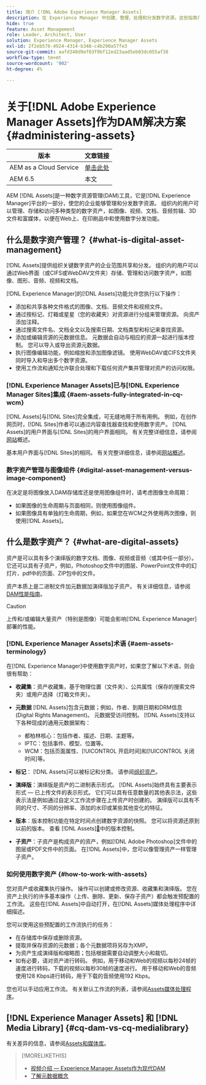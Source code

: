 ```yaml
---
title: 简介 [!DNL Adobe Experience Manager Assets]
description: 在 Experience Manager 中创建、管理、处理和分发数字资源。这些指南介绍了最佳实践、辅助功能以及如何使用 AEM 6.5 LTS 资源。
hide: true
feature: Asset Management
role: Leader, Architect, User
solution: Experience Manager, Experience Manager Assets
exl-id: 2f2eb576-4924-4314-b348-c4b290a57fe3
source-git-commit: aafd340d9ef03f9bf12ed23aad5eb03dc055af38
workflow-type: tm+mt
source-wordcount: '902'
ht-degree: 4%

---
```


# 关于[!DNL Adobe Experience Manager Assets]作为DAM解决方案 {#administering-assets}

| 版本 | 文章链接 |
| -------- | ---------------------------- |
| AEM as a Cloud Service | [单击此处](https://experienceleague.adobe.com/zh-hans/docs/experience-manager-cloud-service/content/assets/overview) |
| AEM 6.5 | 本文 |

AEM [!DNL Assets]是一种数字资源管理(DAM)工具，它是[!DNL Experience Manager]平台的一部分，使您的企业能够管理和分发数字资源。 组织内的用户可以管理、存储和访问多种类型的数字资产，如图像、视频、文档、音频剪辑、3D文件和富媒体，以便在Web上、在印刷品中和使用数字分发功能。

## 什么是数字资产管理？ {#what-is-digital-asset-management}

[!DNL Assets]提供组织关键数字资产的企业范围共享和分发。 组织内的用户可以通过Web界面（或CIFS或WebDAV文件夹）存储、管理和访问数字资产，如图像、图形、音频、视频和文档。

[!DNL Experience Manager]的[!DNL Assets]功能允许您执行以下操作：

* 添加和共享各种文件格式的图像、文档、音频文件和视频文件。
* 通过按标记、灯箱或星星（您的收藏夹）对资源进行分组来管理资源。 向资产添加注释。
* 通过搜索文件名、文档全文以及搜索日期、文档类型和标记来查找资源。
* 添加或编辑资源的元数据信息。 元数据会自动与相应的资源一起进行版本控制。 您可以导入或导出资源元数据。
* 执行图像编辑功能，例如缩放和添加图像滤镜。 使用WebDAV或CIFS文件夹同时导入和导出多个数字资源。
* 使用工作流和通知允许联合处理和下载任何资产集并管理对资产的访问权限。

### [!DNL Experience Manager Assets]已与[!DNL Experience Manager Sites]集成 {#aem-assets-fully-integrated-in-cq-wcm}

[!DNL Assets]与[!DNL Sites]完全集成，可无缝地用于所有用例。 例如，在创作网页时，[!DNL Sites]作者可以通过内容查找器查找和使用数字资产。 [!DNL Assets]的用户界面与[!DNL Sites]的用户界面相同。 有关完整详细信息，请参阅[网站](/help/sites-authoring/page-authoring.md)概述。

基本用户界面与[!DNL Sites]的相同。 有关完整详细信息，请参阅[网站概述](/help/sites-authoring/page-authoring.md)。

### 数字资产管理与图像组件 {#digital-asset-management-versus-image-component}

在决定是将图像放入DAM存储库还是使用图像组件时，请考虑图像生命周期：

* 如果图像的生命周期与页面相同，则使用图像组件。
* 如果图像具有单独的生命周期，例如，如果您在WCM之外使用两次图像，则使用[!DNL Assets]。

## 什么是数字资产？ {#what-are-digital-assets}

资产是可以具有多个演绎版的数字文档、图像、视频或音频（或其中任一部分）。 它还可以具有子资产，例如，Photoshop文件中的图层、PowerPoint文件中的幻灯片、pdf中的页面、ZIP包中的文件。

资产本质上是二进制文件加元数据加演绎版加子资产。 有关详细信息，请参阅[DAM性能指南](/help/sites-deploying/assets-performance-sizing.md)。

>[!CAUTION]
>
>上传和/或编辑大量资产（特别是图像）可能会影响[!DNL Experience Manager]部署的性能。

### [!DNL Experience Manager Assets]术语 {#aem-assets-terminology}

在[!DNL Experience Manager]中使用数字资产时，如果您了解以下术语，则会很有帮助：

* **收藏集**：资产收藏集，基于物理位置（文件夹）、公共属性（保存的搜索文件夹）或用户选择（灯箱文件夹）。

* **元数据** [!DNL Assets]包含元数据；例如，作者、到期日期和DRM信息(Digital Rights Management)。 元数据受访问控制。 [!DNL Assets]支持以下各种现成的通用元数据架构：

   * 都柏林核心：包括作者、描述、日期、主题等。
   * IPTC：包括事件、模型、位置等。
   * WCM：包括页面属性、[!UICONTROL 开启时间]和[!UICONTROL 关闭时间]等。

* **标记**： [!DNL Assets]可以被标记和分类。 请参阅[组织资产](/help/assets/organize-assets.md)。

* **演绎版**：演绎版是资产的二进制表示形式。 [!DNL Assets]始终具有主要表示形式 — 已上传文件的表示形式。 它们可以具有任意数量的其他表示法，这些表示法是例如通过自定义工作流步骤在上传资产时创建的。 演绎版可以具有不同的尺寸、不同的分辨率、添加的水印或某些其他变化的特征。

* **版本**：版本控制功能在特定时间点创建数字资源的快照。 您可以将资源还原到以前的版本。 查看 [!DNL Assets][&#128279;](manage-assets.md#asset-versioning)中的版本控制。

* **子资产**：子资产是构成资产的资产，例如[!DNL Adobe Photoshop]文件中的图层或PDF文件中的页面。 在[!DNL Assets]中，您可以像管理资产一样管理子资产。

### 如何使用数字资产 {#how-to-work-with-assets}

您对资产或收藏集执行操作。 操作可以创建或修改资源、收藏集和演绎版。 您在资产上执行的许多基本操作（上传、删除、更新、保存子资产）都会触发预配置的工作流。 这些在[!DNL Assets]中自动打开，在[!DNL Assets]媒体处理程序中详细描述。

您可以使用这些预配置的工作流执行的任务：

* 在存储库中保存或删除资源。
* 提取并保存资源的元数据；各个元数据项将另存为XMP。
* 为资产生成演绎版和缩略图；包括根据需要自动调整大小和裁切。
* 如有必要，请对资产进行转码。 例如，用于移动和Web的视频以每秒24帧的速度进行转码，下载的视频以每秒30帧的速度进行。 用于移动和Web的音频使用128 Kbps进行转码，用于下载的音频使用192 Kbps。

您也可以手动应用工作流。 有关默认工作流的列表，请参阅[Assets媒体处理程序](media-handlers.md)。

## [!DNL Experience Manager Assets] 和 [!DNL Media Library] {#cq-dam-vs-cq-medialibrary}

有关差异的信息，请参阅[Assets和媒体库](medialibrary.md)。

>[!MORELIKETHIS]
>
>* [视频介绍 — Experience Manager Assets作为现代DAM](https://www.youtube.com/watch?v=PBwQqZgC-yo)
>* [了解元数据概念](/help/assets/metadata-concepts.md)
